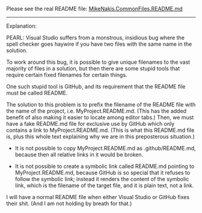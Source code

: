 Please see the real README file: [MikeNakis.CommonFiles.README.md](MikeNakis.CommonFiles.README.md)

----------------------------

Explanation:

PEARL: Visual Studio suffers from a monstrous, insidious bug where the spell checker goes haywire if you have
two files with the same name in the solution.

To work around this bug, it is possible to give unique filenames to the vast majority of files in a
solution, but then there are some stupid tools that require certain fixed filenames	for certain things.

One such stupid tool is GitHub, and its requirement that the README file must be called README.

The solution to this problem is to prefix the filename of the README file with the name of the project, i.e. 
MyProject.README.md. (This has the added benefit of also making it easier to locate among editor tabs.) Then, we must
have a fake README.md file for exclusive use by GitHub which only contains a link to MyProject.README.md. (This is what 
this README.md file is, plus this whole text explaining why we are in this preposterous situation.)

- It is not possible to copy MyProject.README.md as .github/README.md, because then all relative links in it would be
broken.
 
- It is not possible to create a symbolic link called README.md pointing to MyProject.README.md, because GitHub is so 
special that it refuses to follow the symbolic link; instead it renders the content of the symbolic link, which is the 
filename of the target file, and it is plain text, not a link.

I will have a normal README file when either Visual Studio or GitHub fixes their shit. (And I am not holding by breath for that.)
